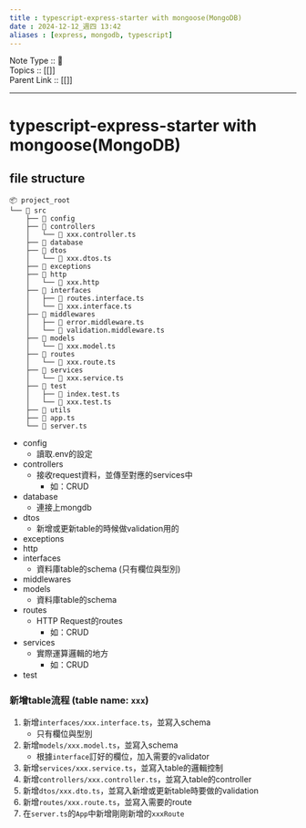 ```yaml
---
title : typescript-express-starter with mongoose(MongoDB)
date : 2024-12-12_週四 13:42
aliases : [express, mongodb, typescript]
---
```

Note Type :: 📝<br>
Topics :: [[]]<br>
Parent Link :: [[]]<br>

---
# typescript-express-starter with mongoose(MongoDB)

## file structure


```
📦 project_root
└── 📂 src
    ├── 📂 config
    ├── 📂 controllers
    │   └──  xxx.controller.ts
    ├── 📂 database
    ├── 📂 dtos
    │   └──  xxx.dtos.ts
    ├── 📂 exceptions
    ├── 📂 http
    │   └── 📄 xxx.http
    ├── 📂 interfaces
    │   ├──  routes.interface.ts
    │   └──  xxx.interface.ts
    ├── 📂 middlewares
    │   ├──  error.middleware.ts
    │   └──  validation.middleware.ts
    ├── 📂 models
    │   └──  xxx.model.ts
    ├── 📂 routes
    │   └──  xxx.route.ts
    ├── 📂 services
    │   └──  xxx.service.ts
    ├── 📂 test
    │   ├──  index.test.ts
    │   └──  xxx.test.ts
    ├── 📂 utils
    ├──  app.ts
    └──  server.ts
```


+ config
	+ 讀取.env的設定
+ controllers
	+ 接收request資料，並傳至對應的services中
		+ 如：CRUD
+ database
	+ 連接上mongdb
+ dtos
	+ 新增或更新table的時候做validation用的
+ exceptions
+ http
+ interfaces
	+ 資料庫table的schema (只有欄位與型別)
+ middlewares
+ models
	+ 資料庫table的schema
+ routes
	+ HTTP Request的routes
		+ 如：CRUD
+ services
	+ 實際運算邏輯的地方
		+ 如：CRUD
+ test

### 新增table流程 (table name: `xxx`)
1. 新增`interfaces/xxx.interface.ts`，並寫入schema
	+ 只有欄位與型別
2. 新增`models/xxx.model.ts`，並寫入schema
	+ 根據`interface`訂好的欄位，加入需要的validator
3. 新增`services/xxx.service.ts`，並寫入table的邏輯控制
4. 新增`controllers/xxx.controller.ts`，並寫入table的controller
5. 新增`dtos/xxx.dto.ts`，並寫入新增或更新table時要做的validation
6. 新增`routes/xxx.route.ts`，並寫入需要的route
7. 在`server.ts`的`App`中新增剛剛新增的`xxxRoute`